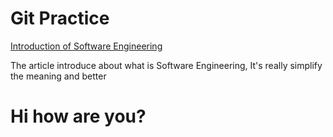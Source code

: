 # Git Practice

[Introduction of Software Engineering](https://www.mtu.edu/cs/undergraduate/software/what/)

The article introduce about what is Software Engineering, It's really simplify the meaning and better 

# Hi how are you?